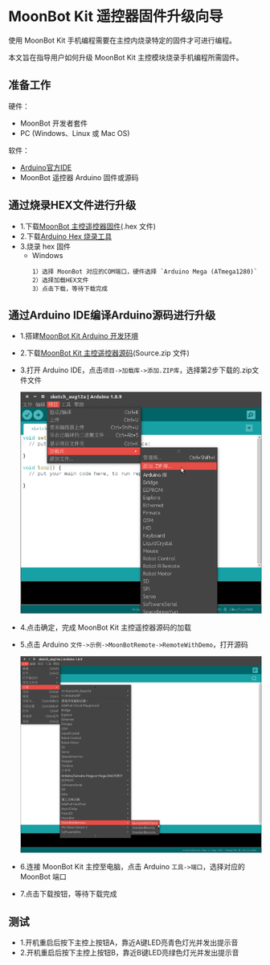 MoonBot Kit 遥控器固件升级向导
===============================

使用 MoonBot Kit 手机编程需要在主控内烧录特定的固件才可进行编程。

本文旨在指导用户如何升级 MoonBot Kit 主控模块烧录手机编程所需固件。

## 准备工作

硬件：

- MoonBot 开发者套件
- PC (Windows、Linux 或 Mac OS)

软件：

- [Arduino官方IDE](https://www.arduino.cc/en/Main/Software?setlang=cn)
- MoonBot 遥控器 Arduino 固件或源码

## 通过烧录HEX文件进行升级

- 1.下载[MoonBot 主控遥控器固件](https://github.com/mu-opensource/MoonBot_RemoteController/releases/latest)(.hex 文件)
- 2.下载[Arduino Hex 烧录工具](https://github.com/mu-opensource/Morpx-docs/raw/master/MoonBot/MoonBot_App/sources/Arduloader.zip)
- 3.烧录 hex 固件
    - Windows
        ```
        1）选择 MoonBot 对应的COM端口，硬件选择 `Arduino Mega (ATmega1280)`
		2）选择加载HEX文件
        3）点击下载，等待下载完成
        ```

## 通过Arduino IDE编译Arduino源码进行升级

- 1.搭建[MoonBot Kit Arduino 开发环境](../MoonBot_Arduino/MoonBot_arduino_development_construction_guide.md)
- 2.下载[MoonBot Kit 主控遥控器源码](https://github.com/mu-opensource/MoonBot_RemoteController/releases/latest)(Source.zip 文件)
- 3.打开 Arduino IDE，点击`项目->加载库->添加.ZIP库`，选择第2步下载的.zip文件文件

    ![](../MoonBot_Arduino/images/arduino_add_zip_library.png)

- 4.点击确定，完成 MoonBot Kit 主控遥控器源码的加载
- 5.点击 Arduino `文件->示例->MoonBotRemote->RemoteWithDemo`，打开源码

    ![](./images/arduino_add_example_remote_with_demo.png)

- 6.连接 MoonBot Kit 主控至电脑，点击 Arduino `工具->端口`，选择对应的 MoonBot 端口
- 7.点击下载按钮，等待下载完成

## 测试

- 1.开机重启后按下主控上按钮A，靠近A键LED亮青色灯光并发出提示音
- 2.开机重启后按下主控上按钮B，靠近B键LED亮绿色灯光并发出提示音
